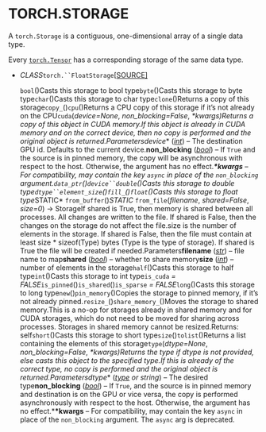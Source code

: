 
# TORCH.STORAGE

A `torch.Storage` is a contiguous, one-dimensional array of a single data type.

Every [`torch.Tensor`](https://pytorch.org/docs/stable/tensors.html#torch.Tensor) has a corresponding storage of the same data type.

- *CLASS*`torch.``FloatStorage`[[SOURCE\]](https://pytorch.org/docs/stable/_modules/torch.html#FloatStorage)

  `bool`()Casts this storage to bool type`byte`()Casts this storage to byte type`char`()Casts this storage to char type`clone`()Returns a copy of this storage`copy_`()`cpu`()Returns a CPU copy of this storage if it’s not already on the CPU`cuda`(*device=None*, *non_blocking=False*, **\*kwargs*)Returns a copy of this object in CUDA memory.If this object is already in CUDA memory and on the correct device, then no copy is performed and the original object is returned.Parameters**device** ([*int*](https://docs.python.org/3/library/functions.html#int)) – The destination GPU id. Defaults to the current device.**non_blocking** ([*bool*](https://docs.python.org/3/library/functions.html#bool)) – If `True` and the source is in pinned memory, the copy will be asynchronous with respect to the host. Otherwise, the argument has no effect.***\*kwargs** – For compatibility, may contain the key `async` in place of the `non_blocking` argument.`data_ptr`()`device``double`()Casts this storage to double type`dtype``element_size`()`fill_`()`float`()Casts this storage to float type*STATIC* `from_buffer`()*STATIC* `from_file`(*filename*, *shared=False*, *size=0*) → StorageIf shared is True, then memory is shared between all processes. All changes are written to the file. If shared is False, then the changes on the storage do not affect the file.size is the number of elements in the storage. If shared is False, then the file must contain at least size * sizeof(Type) bytes (Type is the type of storage). If shared is True the file will be created if needed.Parameters**filename** ([*str*](https://docs.python.org/3/library/stdtypes.html#str)) – file name to map**shared** ([*bool*](https://docs.python.org/3/library/functions.html#bool)) – whether to share memory**size** ([*int*](https://docs.python.org/3/library/functions.html#int)) – number of elements in the storage`half`()Casts this storage to half type`int`()Casts this storage to int type`is_cuda` *= FALSE*`is_pinned`()`is_shared`()`is_sparse` *= FALSE*`long`()Casts this storage to long type`new`()`pin_memory`()Copies the storage to pinned memory, if it’s not already pinned.`resize_`()`share_memory_`()Moves the storage to shared memory.This is a no-op for storages already in shared memory and for CUDA storages, which do not need to be moved for sharing across processes. Storages in shared memory cannot be resized.Returns: self`short`()Casts this storage to short type`size`()`tolist`()Returns a list containing the elements of this storage`type`(*dtype=None*, *non_blocking=False*, **\*kwargs*)Returns the type if dtype is not provided, else casts this object to the specified type.If this is already of the correct type, no copy is performed and the original object is returned.Parameters**dtype** ([*type*](https://docs.python.org/3/library/functions.html#type) *or* *string*) – The desired type**non_blocking** ([*bool*](https://docs.python.org/3/library/functions.html#bool)) – If `True`, and the source is in pinned memory and destination is on the GPU or vice versa, the copy is performed asynchronously with respect to the host. Otherwise, the argument has no effect.***\*kwargs** – For compatibility, may contain the key `async` in place of the `non_blocking` argument. The `async` arg is deprecated.
